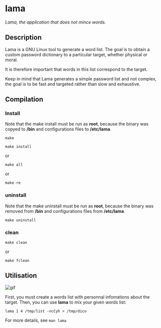 # lama
_Lama, the application that does not mince words._

## Description
Lama is a GNU Linux tool to generate a word list.
The  goal is to obtain a custom password dictionary to a particular target, whether physical or moral.

It is therefore important that words in this list correspond to the target.

Keep in mind that Lama generates a simple password list and not complex, the goal is to be fast and targeted rather than slow and exhaustive.

## Compilation
### Install
Note that the make install must be run as **root**, because the binary was copyed to **/bin** and configurations files to **/etc/lama**.

`make`

`make install`

or

`make all`

or

`make re`

### uninstall
Note that the make uninstall must be run as **root**, because the binary was removed from **/bin** and configurations files from **/etc/lama**.

`make uninstall`

### clean

`make clean`

or

`make fclean`


## Utilisation
![gif](https://i.imgur.com/VpunrAc.gif)

First, you must create a words list with personnal infomations about the target. Then, you can use **lama** to mix your given words list:

`lama 1 4 /tmp/list -ncCyh > /tmp/dico`

For more details, see `man lama`

